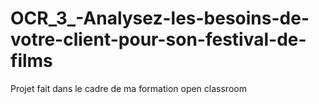 # OCR_3_-Analysez-les-besoins-de-votre-client-pour-son-festival-de-films

Projet fait dans le cadre de ma formation open classroom
